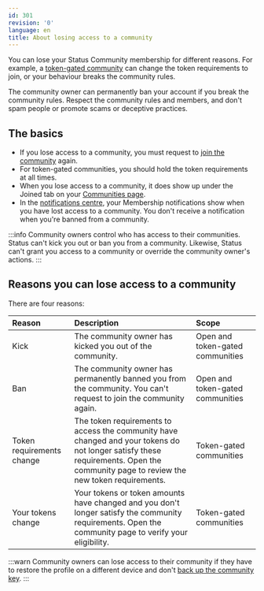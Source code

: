 ```yaml
---
id: 301
revision: '0'
language: en
title: About losing access to a community
---
```


You can lose your Status Community membership for different reasons. For example, a [token-gated community](./about-status-communities.md) can change the token requirements to join, or your behaviour breaks the community rules.

The community owner can permanently ban your account if you break the community rules. Respect the community rules and members, and don't spam people or promote scams or deceptive practices.

## The basics

- If you lose access to a community, you must request to [join the community](./join-a-status-community.md) again.
- For token-gated communities, you should hold the token requirements at all times.
- When you lose access to a community, it does show up under the Joined tab on your [Communities page](./how-to-use-communities-your-quick-start-guide.md).
- In the [notifications centre](../your-profile-and-preferences/view-notifications-and-updates.md), your Membership notifications show when you have lost access to a community. You don't receive a notification when you're banned from a community.

:::info
Community owners control who has access to their communities. Status can't kick you out or ban you from a community. Likewise, Status can't grant you access to a community or override the community owner's actions.
:::

## Reasons you can lose access to a community

There are four reasons:

| Reason                    | Description                                                                                                                                                                         | Scope                            |
| :------------------------ | :---------------------------------------------------------------------------------------------------------------------------------------------------------------------------------- | :------------------------------- |
| Kick                      | The community owner has kicked you out of the community.                                                                                                                            | Open and token-gated communities |
| Ban                       | The community owner has permanently banned you from the community. You can't request to join the community again.                                                                   | Open and token-gated communities |
| Token requirements change | The token requirements to access the community have changed and your tokens do not longer satisfy these requirements. Open the community page to review the new token requirements. | Token-gated communities          |
| Your tokens change        | Your tokens or token amounts have changed and you don't longer satisfy the community requirements. Open the community page to verify your eligibility.                              | Token-gated communities          |

:::warn
Community owners can lose access to their community if they have to restore the profile on a different device and don't [back up the community key](../backup-your-community-key.md).
:::
